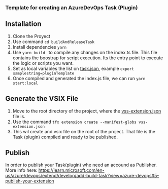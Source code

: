 ### Template for creating an AzureDevOps Task (Plugin)

## Installation

1. Clone the Proyect
2. Use command `` cd buildAndReleaseTask ``
3. Install dependencies ``yarn``
3. Use ``yarn build `` to compile any changes on the index.ts file. This file contains the boostrap for script execution. Its the entry point to execute the logic or scripts you want.
4. Set as local variables the list on [task.json](/buildAndReleaseTask/task.json), example `` export samplestring=pluginTemplate ``
5. Once compiled and generated the index.js file, we can run ``yarn start:local``

## Generate the VSIX File
1. Move to the root directory of the project, where the [vss-extension.json](/vss-extension.json) file is. 
2. Use the command ``tfx extension create --manifest-globs vss-extension.json``
3. This wil create and vsix file on the root of the project. That file is the Task (plugin) compiled and ready to be published. 

## Publish 
In order to publish your Task(plugin) whe need an accound as Publisher. More info here: https://learn.microsoft.com/en-us/azure/devops/extend/develop/add-build-task?view=azure-devops#5-publish-your-extension